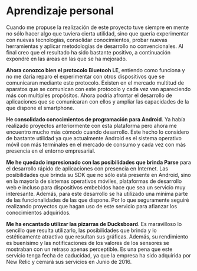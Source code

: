 # Aprendizaje personal

Cuando me propuse la realización de este proyecto tuve siempre en mente no sólo hacer algo que tuviera cierta utilidad, sino que quería experimentar con nuevas tecnologías, consolidar conocimientos, probar nuevas herramientas y aplicar metodologías de desarrollo no convencionales. Al final creo que el resultado ha sido bastante positivo, a continuación expondré en las áreas en las que se ha mejorado.

**Ahora conozco bien el protocolo Bluetooh LE**, entiendo como funciona y no me daría reparo el experimentar con otros dispositivos que se comunicaran mediante este protocolo. Existen en el mercado multitud de aparatos que se comunican con este protocolo y cada vez van apareciendo más con multiples propósitos. Ahora podría afrontar el desarrollo de aplicaciones que se comunicaran con ellos y ampliar las capacidades de la que dispone el smartphone.

**He consolidado conocimientos de programación para Android**. Ya había realizado proyectos anteriormente con esta plataforma pero ahora me encuentro mucho más cómodo cuando desarrollo. Este hecho lo considero de bastante utilidad ya que actualmente Android es el sistema operativo móvil con más terminales en el mercado de consumo y cada vez con más presencia en el entorno empresarial.

**Me he quedado impresionado con las posibilidades que brinda Parse** para el desarrollo rápido de aplicaciones con presencia en Internet. Las posibilidades que brinda su SDK que no sólo está presente en Android, sino en la mayoría de sistemas operativos móviles, plataformas de desarrollo web e incluso para dispositivos embebidos hace que sea un servicio muy interesante. Además, para este desarrollo se ha utilizado una mínima parte de las funcionalidades de las que dispone. Por lo que seguramente seguiré realizando proyectos que hagan uso de este servicio para afianzar los conocimientos adquiridos.

**Me ha encantado utilizar las pizarras de Ducksboard**. Es maravilloso lo sencillo que resulta utilizarlo, las posibilidades que brinda y lo estéticamente atractivo que resultan sus gráficas. Además, su rendimiento es buenísimo y las notificaciones de los valores de los sensores se mostraban con un retraso apenas perceptible. Es una pena que este servicio tenga fecha de caducidad, ya que la empresa ha sido adquirida por New Relic y cerrará sus servicios en Junio de 2016.

